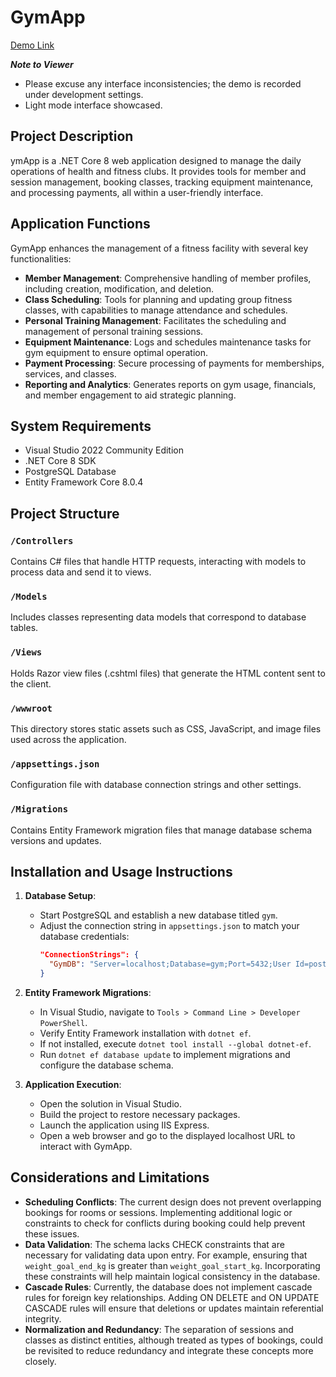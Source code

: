 # GymApp

[Demo Link](https://youtu.be/yourDemoVideoLink)

***Note to Viewer***
- Please excuse any interface inconsistencies; the demo is recorded under development settings.
- Light mode interface showcased.

## Project Description

ymApp is a .NET Core 8 web application designed to manage the daily operations of health and fitness clubs. It provides tools for member and session management, booking classes, tracking equipment maintenance, and processing payments, all within a user-friendly interface.

## Application Functions

GymApp enhances the management of a fitness facility with several key functionalities:
- **Member Management**: Comprehensive handling of member profiles, including creation, modification, and deletion.
- **Class Scheduling**: Tools for planning and updating group fitness classes, with capabilities to manage attendance and schedules.
- **Personal Training Management**: Facilitates the scheduling and management of personal training sessions.
- **Equipment Maintenance**: Logs and schedules maintenance tasks for gym equipment to ensure optimal operation.
- **Payment Processing**: Secure processing of payments for memberships, services, and classes.
- **Reporting and Analytics**: Generates reports on gym usage, financials, and member engagement to aid strategic planning.

## System Requirements

- Visual Studio 2022 Community Edition
- .NET Core 8 SDK
- PostgreSQL Database
- Entity Framework Core 8.0.4

## Project Structure

### `/Controllers`
Contains C# files that handle HTTP requests, interacting with models to process data and send it to views.

### `/Models`
Includes classes representing data models that correspond to database tables.

### `/Views`
Holds Razor view files (.cshtml files) that generate the HTML content sent to the client.

### `/wwwroot`
This directory stores static assets such as CSS, JavaScript, and image files used across the application.

### `/appsettings.json`
Configuration file with database connection strings and other settings.

### `/Migrations`
Contains Entity Framework migration files that manage database schema versions and updates.

## Installation and Usage Instructions

1. **Database Setup**:
    - Start PostgreSQL and establish a new database titled `gym`.
    - Adjust the connection string in `appsettings.json` to match your database credentials:
      ```json
      "ConnectionStrings": {
        "GymDB": "Server=localhost;Database=gym;Port=5432;User Id=postgres; Password=your_password"
      }
      ```

2. **Entity Framework Migrations**:
    - In Visual Studio, navigate to `Tools > Command Line > Developer PowerShell`.
    - Verify Entity Framework installation with `dotnet ef`.
    - If not installed, execute `dotnet tool install --global dotnet-ef`.
    - Run `dotnet ef database update` to implement migrations and configure the database schema.

3. **Application Execution**:
    - Open the solution in Visual Studio.
    - Build the project to restore necessary packages.
    - Launch the application using IIS Express.
    - Open a web browser and go to the displayed localhost URL to interact with GymApp.

## Considerations and Limitations

- **Scheduling Conflicts**: The current design does not prevent overlapping bookings for rooms or sessions. Implementing additional logic or constraints to check for conflicts during booking could help prevent these issues.
- **Data Validation**: The schema lacks CHECK constraints that are necessary for validating data upon entry. For example, ensuring that `weight_goal_end_kg` is greater than `weight_goal_start_kg`. Incorporating these constraints will help maintain logical consistency in the database.
- **Cascade Rules**: Currently, the database does not implement cascade rules for foreign key relationships. Adding ON DELETE and ON UPDATE CASCADE rules will ensure that deletions or updates maintain referential integrity.
- **Normalization and Redundancy**: The separation of sessions and classes as distinct entities, although treated as types of bookings, could be revisited to reduce redundancy and integrate these concepts more closely.

